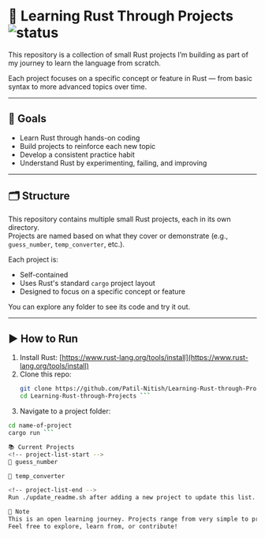 # 🦀 Learning Rust Through Projects ![status](https://img.shields.io/badge/status-Learning_Rust-ffaa00?style=flat-square)

This repository is a collection of small Rust projects I’m building as part of my journey to learn the language from scratch.

Each project focuses on a specific concept or feature in Rust — from basic syntax to more advanced topics over time.

---

## 🎯 Goals

- Learn Rust through hands-on coding  
- Build projects to reinforce each new topic  
- Develop a consistent practice habit  
- Understand Rust by experimenting, failing, and improving  

---

## 🗂️ Structure

This repository contains multiple small Rust projects, each in its own directory.  
Projects are named based on what they cover or demonstrate (e.g., `guess_number`, `temp_converter`, etc.).

Each project is:

- Self-contained  
- Uses Rust's standard `cargo` project layout  
- Designed to focus on a specific concept or feature

You can explore any folder to see its code and try it out.

---

## ▶️ How to Run

1. Install Rust: [https://www.rust-lang.org/tools/install](https://www.rust-lang.org/tools/install)  
2. Clone this repo:
   ```bash
   git clone https://github.com/Patil-Nitish/Learning-Rust-through-Projects.git
   cd Learning-Rust-through-Projects ```
3. Navigate to a project folder:
```bash
cd name-of-project
cargo run ```

📚 Current Projects
<!-- project-list-start -->
🔹 guess_number

🔹 temp_converter

<!-- project-list-end -->
Run ./update_readme.sh after adding a new project to update this list.

📌 Note
This is an open learning journey. Projects range from very simple to progressively more complex over time.
Feel free to explore, learn from, or contribute!








